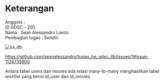 # Keterangan
Anggota : <br>
ID GDSC - 205 <br>
Nama : Sean Alessandro Lianto <br>
Pembagian tugas : Sendiri<br>

![ss_db](https://user-images.githubusercontent.com/73946532/152620084-bddce4c3-f529-4a09-98c6-5d997df59b0d.png)

https://github.com/seanalessandro/tugas_be_gdsc_itb/issues/1#issue-1124735900

Antara tabel users dan movies ada relasi many-to-many menghasilkan tabel wishlist yang berisi id_user dan id_movies
